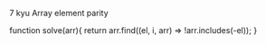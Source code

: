 7 kyu
Array element parity

function solve(arr){
  return arr.find((el, i, arr) => !arr.includes(-el));
}
